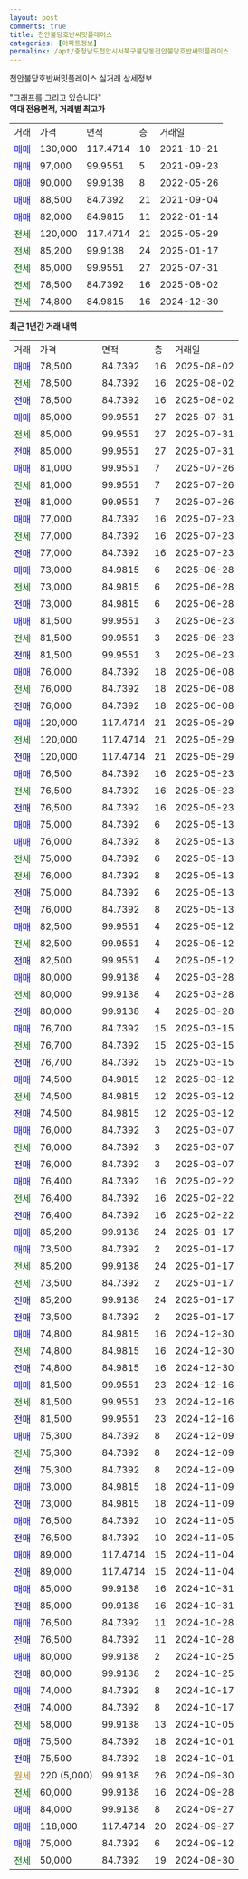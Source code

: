 ```yaml
---
layout: post
comments: true
title: 천안불당호반써밋플레이스
categories: [아파트정보]
permalink: /apt/충청남도천안시서북구불당동천안불당호반써밋플레이스
---
```


천안불당호반써밋플레이스 실거래 상세정보

<script type="text/javascript">
  google.charts.load('current', {'packages':['line', 'corechart']});
  google.charts.setOnLoadCallback(drawChart);

  function drawChart() {
    var data = new google.visualization.DataTable();
    data.addColumn('date', '거래일');
    data.addColumn('number', "매매");
    data.addColumn('number', "전세");
    data.addColumn('number', "전매");

    data.addRows([[new Date(Date.parse("2025-08-02")), 78500, null, null], [new Date(Date.parse("2025-08-02")), null, 78500, null], [new Date(Date.parse("2025-08-02")), null, null, 78500], [new Date(Date.parse("2025-07-31")), 85000, null, null], [new Date(Date.parse("2025-07-31")), null, 85000, null], [new Date(Date.parse("2025-07-31")), null, null, 85000], [new Date(Date.parse("2025-07-26")), 81000, null, null], [new Date(Date.parse("2025-07-26")), null, 81000, null], [new Date(Date.parse("2025-07-26")), null, null, 81000], [new Date(Date.parse("2025-07-23")), 77000, null, null], [new Date(Date.parse("2025-07-23")), null, 77000, null], [new Date(Date.parse("2025-07-23")), null, null, 77000], [new Date(Date.parse("2025-06-28")), 73000, null, null], [new Date(Date.parse("2025-06-28")), null, 73000, null], [new Date(Date.parse("2025-06-28")), null, null, 73000], [new Date(Date.parse("2025-06-23")), 81500, null, null], [new Date(Date.parse("2025-06-23")), null, 81500, null], [new Date(Date.parse("2025-06-23")), null, null, 81500], [new Date(Date.parse("2025-06-08")), 76000, null, null], [new Date(Date.parse("2025-06-08")), null, 76000, null], [new Date(Date.parse("2025-06-08")), null, null, 76000], [new Date(Date.parse("2025-05-29")), 120000, null, null], [new Date(Date.parse("2025-05-29")), null, 120000, null], [new Date(Date.parse("2025-05-29")), null, null, 120000], [new Date(Date.parse("2025-05-23")), 76500, null, null], [new Date(Date.parse("2025-05-23")), null, 76500, null], [new Date(Date.parse("2025-05-23")), null, null, 76500], [new Date(Date.parse("2025-05-13")), 75000, null, null], [new Date(Date.parse("2025-05-13")), 76000, null, null], [new Date(Date.parse("2025-05-13")), null, 75000, null], [new Date(Date.parse("2025-05-13")), null, 76000, null], [new Date(Date.parse("2025-05-13")), null, null, 75000], [new Date(Date.parse("2025-05-13")), null, null, 76000], [new Date(Date.parse("2025-05-12")), 82500, null, null], [new Date(Date.parse("2025-05-12")), null, 82500, null], [new Date(Date.parse("2025-05-12")), null, null, 82500], [new Date(Date.parse("2025-03-28")), 80000, null, null], [new Date(Date.parse("2025-03-28")), null, 80000, null], [new Date(Date.parse("2025-03-28")), null, null, 80000], [new Date(Date.parse("2025-03-15")), 76700, null, null], [new Date(Date.parse("2025-03-15")), null, 76700, null], [new Date(Date.parse("2025-03-15")), null, null, 76700], [new Date(Date.parse("2025-03-12")), 74500, null, null], [new Date(Date.parse("2025-03-12")), null, 74500, null], [new Date(Date.parse("2025-03-12")), null, null, 74500], [new Date(Date.parse("2025-03-07")), 76000, null, null], [new Date(Date.parse("2025-03-07")), null, 76000, null], [new Date(Date.parse("2025-03-07")), null, null, 76000], [new Date(Date.parse("2025-02-22")), 76400, null, null], [new Date(Date.parse("2025-02-22")), null, 76400, null], [new Date(Date.parse("2025-02-22")), null, null, 76400], [new Date(Date.parse("2025-01-17")), 85200, null, null], [new Date(Date.parse("2025-01-17")), 73500, null, null], [new Date(Date.parse("2025-01-17")), null, 85200, null], [new Date(Date.parse("2025-01-17")), null, 73500, null], [new Date(Date.parse("2025-01-17")), null, null, 85200], [new Date(Date.parse("2025-01-17")), null, null, 73500], [new Date(Date.parse("2024-12-30")), 74800, null, null], [new Date(Date.parse("2024-12-30")), null, 74800, null], [new Date(Date.parse("2024-12-30")), null, null, 74800], [new Date(Date.parse("2024-12-16")), 81500, null, null], [new Date(Date.parse("2024-12-16")), null, 81500, null], [new Date(Date.parse("2024-12-16")), null, null, 81500], [new Date(Date.parse("2024-12-09")), 75300, null, null], [new Date(Date.parse("2024-12-09")), null, 75300, null], [new Date(Date.parse("2024-12-09")), null, null, 75300], [new Date(Date.parse("2024-11-09")), 73000, null, null], [new Date(Date.parse("2024-11-09")), null, null, 73000], [new Date(Date.parse("2024-11-05")), 76500, null, null], [new Date(Date.parse("2024-11-05")), null, null, 76500], [new Date(Date.parse("2024-11-04")), 89000, null, null], [new Date(Date.parse("2024-11-04")), null, null, 89000], [new Date(Date.parse("2024-10-31")), 85000, null, null], [new Date(Date.parse("2024-10-31")), null, null, 85000], [new Date(Date.parse("2024-10-28")), 76500, null, null], [new Date(Date.parse("2024-10-28")), null, null, 76500], [new Date(Date.parse("2024-10-25")), 80000, null, null], [new Date(Date.parse("2024-10-25")), null, null, 80000], [new Date(Date.parse("2024-10-17")), 74000, null, null], [new Date(Date.parse("2024-10-17")), null, null, 74000], [new Date(Date.parse("2024-10-05")), null, 58000, null], [new Date(Date.parse("2024-10-01")), 75500, null, null], [new Date(Date.parse("2024-10-01")), null, null, 75500], [new Date(Date.parse("2024-09-30")), null, null, null], [new Date(Date.parse("2024-09-28")), null, 60000, null], [new Date(Date.parse("2024-09-27")), 84000, null, null], [new Date(Date.parse("2024-09-27")), 118000, null, null], [new Date(Date.parse("2024-09-12")), 75000, null, null], [new Date(Date.parse("2024-08-30")), null, 50000, null]]);

    var options = {
      hAxis: {
        format: 'yyyy/MM/dd'
      },    
      lineWidth: 0,
      pointsVisible: true,    
      title: '최근 1년간 유형별 실거래가 분포',
      legend: { position: 'bottom' }
    };

    var formatter = new google.visualization.NumberFormat({pattern:'###,###'} );
    formatter.format(data, 1);
    formatter.format(data, 2);
    
    setTimeout(function() {
        var chart = new google.visualization.LineChart(document.getElementById('columnchart_material'));
        chart.draw(data, (options));
        document.getElementById('loading').style.display = 'none';
    }, 200);
  }
</script>


<div id="loading" style="z-index:20; display: block; margin-left: 0px">"그래프를 그리고 있습니다"</div>
<div id="columnchart_material" style="width: 95%; margin-left: 0px; display: block"></div>
<!-- contents start -->
<b>역대 전용면적, 거래별 최고가</b>
<table class="sortable">
    <tr>
      <td>거래</td>
      <td>가격</td>
      <td>면적</td>
      <td>층</td>
      <td>거래일</td>
    </tr>
        <tr>
          <td><a style="color: blue">매매</a></td>
          <td>130,000</td>
          <td>117.4714</td>
          <td>10</td>
          <td>2021-10-21</td>
        </tr>            <tr>
          <td><a style="color: blue">매매</a></td>
          <td>97,000</td>
          <td>99.9551</td>
          <td>5</td>
          <td>2021-09-23</td>
        </tr>            <tr>
          <td><a style="color: blue">매매</a></td>
          <td>90,000</td>
          <td>99.9138</td>
          <td>8</td>
          <td>2022-05-26</td>
        </tr>            <tr>
          <td><a style="color: blue">매매</a></td>
          <td>88,500</td>
          <td>84.7392</td>
          <td>21</td>
          <td>2021-09-04</td>
        </tr>            <tr>
          <td><a style="color: blue">매매</a></td>
          <td>82,000</td>
          <td>84.9815</td>
          <td>11</td>
          <td>2022-01-14</td>
        </tr>        
        <tr>
              <td><a style="color: darkgreen">전세</a></td>
              <td>120,000</td>
              <td>117.4714</td>
              <td>21</td>
              <td>2025-05-29</td>
            </tr>            <tr>
              <td><a style="color: darkgreen">전세</a></td>
              <td>85,200</td>
              <td>99.9138</td>
              <td>24</td>
              <td>2025-01-17</td>
            </tr>            <tr>
              <td><a style="color: darkgreen">전세</a></td>
              <td>85,000</td>
              <td>99.9551</td>
              <td>27</td>
              <td>2025-07-31</td>
            </tr>            <tr>
              <td><a style="color: darkgreen">전세</a></td>
              <td>78,500</td>
              <td>84.7392</td>
              <td>16</td>
              <td>2025-08-02</td>
            </tr>            <tr>
              <td><a style="color: darkgreen">전세</a></td>
              <td>74,800</td>
              <td>84.9815</td>
              <td>16</td>
              <td>2024-12-30</td>
            </tr>        
    
</table>

<b>최근 1년간 거래 내역</b>

<table class="sortable">
    <tr>
      <td>거래</td>
      <td>가격</td>
      <td>면적</td>
      <td>층</td>
      <td>거래일</td>
    </tr>
    <tr>
      <td><a style="color: blue">매매</a></td>
      <td>78,500</td>
      <td>84.7392</td>
      <td>16</td>
      <td>2025-08-02</td>
    </tr>          <tr>
      <td><a style="color: darkgreen">전세</a></td>
      <td>78,500</td>
      <td>84.7392</td>
      <td>16</td>
      <td>2025-08-02</td>
    </tr>          <tr>
      <td><a style="color: darkblue">전매</a></td>
      <td>78,500</td>
      <td>84.7392</td>
      <td>16</td>
      <td>2025-08-02</td>
    </tr>          <tr>
      <td><a style="color: blue">매매</a></td>
      <td>85,000</td>
      <td>99.9551</td>
      <td>27</td>
      <td>2025-07-31</td>
    </tr>          <tr>
      <td><a style="color: darkgreen">전세</a></td>
      <td>85,000</td>
      <td>99.9551</td>
      <td>27</td>
      <td>2025-07-31</td>
    </tr>          <tr>
      <td><a style="color: darkblue">전매</a></td>
      <td>85,000</td>
      <td>99.9551</td>
      <td>27</td>
      <td>2025-07-31</td>
    </tr>          <tr>
      <td><a style="color: blue">매매</a></td>
      <td>81,000</td>
      <td>99.9551</td>
      <td>7</td>
      <td>2025-07-26</td>
    </tr>          <tr>
      <td><a style="color: darkgreen">전세</a></td>
      <td>81,000</td>
      <td>99.9551</td>
      <td>7</td>
      <td>2025-07-26</td>
    </tr>          <tr>
      <td><a style="color: darkblue">전매</a></td>
      <td>81,000</td>
      <td>99.9551</td>
      <td>7</td>
      <td>2025-07-26</td>
    </tr>          <tr>
      <td><a style="color: blue">매매</a></td>
      <td>77,000</td>
      <td>84.7392</td>
      <td>16</td>
      <td>2025-07-23</td>
    </tr>          <tr>
      <td><a style="color: darkgreen">전세</a></td>
      <td>77,000</td>
      <td>84.7392</td>
      <td>16</td>
      <td>2025-07-23</td>
    </tr>          <tr>
      <td><a style="color: darkblue">전매</a></td>
      <td>77,000</td>
      <td>84.7392</td>
      <td>16</td>
      <td>2025-07-23</td>
    </tr>          <tr>
      <td><a style="color: blue">매매</a></td>
      <td>73,000</td>
      <td>84.9815</td>
      <td>6</td>
      <td>2025-06-28</td>
    </tr>          <tr>
      <td><a style="color: darkgreen">전세</a></td>
      <td>73,000</td>
      <td>84.9815</td>
      <td>6</td>
      <td>2025-06-28</td>
    </tr>          <tr>
      <td><a style="color: darkblue">전매</a></td>
      <td>73,000</td>
      <td>84.9815</td>
      <td>6</td>
      <td>2025-06-28</td>
    </tr>          <tr>
      <td><a style="color: blue">매매</a></td>
      <td>81,500</td>
      <td>99.9551</td>
      <td>3</td>
      <td>2025-06-23</td>
    </tr>          <tr>
      <td><a style="color: darkgreen">전세</a></td>
      <td>81,500</td>
      <td>99.9551</td>
      <td>3</td>
      <td>2025-06-23</td>
    </tr>          <tr>
      <td><a style="color: darkblue">전매</a></td>
      <td>81,500</td>
      <td>99.9551</td>
      <td>3</td>
      <td>2025-06-23</td>
    </tr>          <tr>
      <td><a style="color: blue">매매</a></td>
      <td>76,000</td>
      <td>84.7392</td>
      <td>18</td>
      <td>2025-06-08</td>
    </tr>          <tr>
      <td><a style="color: darkgreen">전세</a></td>
      <td>76,000</td>
      <td>84.7392</td>
      <td>18</td>
      <td>2025-06-08</td>
    </tr>          <tr>
      <td><a style="color: darkblue">전매</a></td>
      <td>76,000</td>
      <td>84.7392</td>
      <td>18</td>
      <td>2025-06-08</td>
    </tr>          <tr>
      <td><a style="color: blue">매매</a></td>
      <td>120,000</td>
      <td>117.4714</td>
      <td>21</td>
      <td>2025-05-29</td>
    </tr>          <tr>
      <td><a style="color: darkgreen">전세</a></td>
      <td>120,000</td>
      <td>117.4714</td>
      <td>21</td>
      <td>2025-05-29</td>
    </tr>          <tr>
      <td><a style="color: darkblue">전매</a></td>
      <td>120,000</td>
      <td>117.4714</td>
      <td>21</td>
      <td>2025-05-29</td>
    </tr>          <tr>
      <td><a style="color: blue">매매</a></td>
      <td>76,500</td>
      <td>84.7392</td>
      <td>16</td>
      <td>2025-05-23</td>
    </tr>          <tr>
      <td><a style="color: darkgreen">전세</a></td>
      <td>76,500</td>
      <td>84.7392</td>
      <td>16</td>
      <td>2025-05-23</td>
    </tr>          <tr>
      <td><a style="color: darkblue">전매</a></td>
      <td>76,500</td>
      <td>84.7392</td>
      <td>16</td>
      <td>2025-05-23</td>
    </tr>          <tr>
      <td><a style="color: blue">매매</a></td>
      <td>75,000</td>
      <td>84.7392</td>
      <td>6</td>
      <td>2025-05-13</td>
    </tr>          <tr>
      <td><a style="color: blue">매매</a></td>
      <td>76,000</td>
      <td>84.7392</td>
      <td>8</td>
      <td>2025-05-13</td>
    </tr>          <tr>
      <td><a style="color: darkgreen">전세</a></td>
      <td>75,000</td>
      <td>84.7392</td>
      <td>6</td>
      <td>2025-05-13</td>
    </tr>          <tr>
      <td><a style="color: darkgreen">전세</a></td>
      <td>76,000</td>
      <td>84.7392</td>
      <td>8</td>
      <td>2025-05-13</td>
    </tr>          <tr>
      <td><a style="color: darkblue">전매</a></td>
      <td>75,000</td>
      <td>84.7392</td>
      <td>6</td>
      <td>2025-05-13</td>
    </tr>          <tr>
      <td><a style="color: darkblue">전매</a></td>
      <td>76,000</td>
      <td>84.7392</td>
      <td>8</td>
      <td>2025-05-13</td>
    </tr>          <tr>
      <td><a style="color: blue">매매</a></td>
      <td>82,500</td>
      <td>99.9551</td>
      <td>4</td>
      <td>2025-05-12</td>
    </tr>          <tr>
      <td><a style="color: darkgreen">전세</a></td>
      <td>82,500</td>
      <td>99.9551</td>
      <td>4</td>
      <td>2025-05-12</td>
    </tr>          <tr>
      <td><a style="color: darkblue">전매</a></td>
      <td>82,500</td>
      <td>99.9551</td>
      <td>4</td>
      <td>2025-05-12</td>
    </tr>          <tr>
      <td><a style="color: blue">매매</a></td>
      <td>80,000</td>
      <td>99.9138</td>
      <td>4</td>
      <td>2025-03-28</td>
    </tr>          <tr>
      <td><a style="color: darkgreen">전세</a></td>
      <td>80,000</td>
      <td>99.9138</td>
      <td>4</td>
      <td>2025-03-28</td>
    </tr>          <tr>
      <td><a style="color: darkblue">전매</a></td>
      <td>80,000</td>
      <td>99.9138</td>
      <td>4</td>
      <td>2025-03-28</td>
    </tr>          <tr>
      <td><a style="color: blue">매매</a></td>
      <td>76,700</td>
      <td>84.7392</td>
      <td>15</td>
      <td>2025-03-15</td>
    </tr>          <tr>
      <td><a style="color: darkgreen">전세</a></td>
      <td>76,700</td>
      <td>84.7392</td>
      <td>15</td>
      <td>2025-03-15</td>
    </tr>          <tr>
      <td><a style="color: darkblue">전매</a></td>
      <td>76,700</td>
      <td>84.7392</td>
      <td>15</td>
      <td>2025-03-15</td>
    </tr>          <tr>
      <td><a style="color: blue">매매</a></td>
      <td>74,500</td>
      <td>84.9815</td>
      <td>12</td>
      <td>2025-03-12</td>
    </tr>          <tr>
      <td><a style="color: darkgreen">전세</a></td>
      <td>74,500</td>
      <td>84.9815</td>
      <td>12</td>
      <td>2025-03-12</td>
    </tr>          <tr>
      <td><a style="color: darkblue">전매</a></td>
      <td>74,500</td>
      <td>84.9815</td>
      <td>12</td>
      <td>2025-03-12</td>
    </tr>          <tr>
      <td><a style="color: blue">매매</a></td>
      <td>76,000</td>
      <td>84.7392</td>
      <td>3</td>
      <td>2025-03-07</td>
    </tr>          <tr>
      <td><a style="color: darkgreen">전세</a></td>
      <td>76,000</td>
      <td>84.7392</td>
      <td>3</td>
      <td>2025-03-07</td>
    </tr>          <tr>
      <td><a style="color: darkblue">전매</a></td>
      <td>76,000</td>
      <td>84.7392</td>
      <td>3</td>
      <td>2025-03-07</td>
    </tr>          <tr>
      <td><a style="color: blue">매매</a></td>
      <td>76,400</td>
      <td>84.7392</td>
      <td>16</td>
      <td>2025-02-22</td>
    </tr>          <tr>
      <td><a style="color: darkgreen">전세</a></td>
      <td>76,400</td>
      <td>84.7392</td>
      <td>16</td>
      <td>2025-02-22</td>
    </tr>          <tr>
      <td><a style="color: darkblue">전매</a></td>
      <td>76,400</td>
      <td>84.7392</td>
      <td>16</td>
      <td>2025-02-22</td>
    </tr>          <tr>
      <td><a style="color: blue">매매</a></td>
      <td>85,200</td>
      <td>99.9138</td>
      <td>24</td>
      <td>2025-01-17</td>
    </tr>          <tr>
      <td><a style="color: blue">매매</a></td>
      <td>73,500</td>
      <td>84.7392</td>
      <td>2</td>
      <td>2025-01-17</td>
    </tr>          <tr>
      <td><a style="color: darkgreen">전세</a></td>
      <td>85,200</td>
      <td>99.9138</td>
      <td>24</td>
      <td>2025-01-17</td>
    </tr>          <tr>
      <td><a style="color: darkgreen">전세</a></td>
      <td>73,500</td>
      <td>84.7392</td>
      <td>2</td>
      <td>2025-01-17</td>
    </tr>          <tr>
      <td><a style="color: darkblue">전매</a></td>
      <td>85,200</td>
      <td>99.9138</td>
      <td>24</td>
      <td>2025-01-17</td>
    </tr>          <tr>
      <td><a style="color: darkblue">전매</a></td>
      <td>73,500</td>
      <td>84.7392</td>
      <td>2</td>
      <td>2025-01-17</td>
    </tr>          <tr>
      <td><a style="color: blue">매매</a></td>
      <td>74,800</td>
      <td>84.9815</td>
      <td>16</td>
      <td>2024-12-30</td>
    </tr>          <tr>
      <td><a style="color: darkgreen">전세</a></td>
      <td>74,800</td>
      <td>84.9815</td>
      <td>16</td>
      <td>2024-12-30</td>
    </tr>          <tr>
      <td><a style="color: darkblue">전매</a></td>
      <td>74,800</td>
      <td>84.9815</td>
      <td>16</td>
      <td>2024-12-30</td>
    </tr>          <tr>
      <td><a style="color: blue">매매</a></td>
      <td>81,500</td>
      <td>99.9551</td>
      <td>23</td>
      <td>2024-12-16</td>
    </tr>          <tr>
      <td><a style="color: darkgreen">전세</a></td>
      <td>81,500</td>
      <td>99.9551</td>
      <td>23</td>
      <td>2024-12-16</td>
    </tr>          <tr>
      <td><a style="color: darkblue">전매</a></td>
      <td>81,500</td>
      <td>99.9551</td>
      <td>23</td>
      <td>2024-12-16</td>
    </tr>          <tr>
      <td><a style="color: blue">매매</a></td>
      <td>75,300</td>
      <td>84.7392</td>
      <td>8</td>
      <td>2024-12-09</td>
    </tr>          <tr>
      <td><a style="color: darkgreen">전세</a></td>
      <td>75,300</td>
      <td>84.7392</td>
      <td>8</td>
      <td>2024-12-09</td>
    </tr>          <tr>
      <td><a style="color: darkblue">전매</a></td>
      <td>75,300</td>
      <td>84.7392</td>
      <td>8</td>
      <td>2024-12-09</td>
    </tr>          <tr>
      <td><a style="color: blue">매매</a></td>
      <td>73,000</td>
      <td>84.9815</td>
      <td>18</td>
      <td>2024-11-09</td>
    </tr>          <tr>
      <td><a style="color: darkblue">전매</a></td>
      <td>73,000</td>
      <td>84.9815</td>
      <td>18</td>
      <td>2024-11-09</td>
    </tr>          <tr>
      <td><a style="color: blue">매매</a></td>
      <td>76,500</td>
      <td>84.7392</td>
      <td>10</td>
      <td>2024-11-05</td>
    </tr>          <tr>
      <td><a style="color: darkblue">전매</a></td>
      <td>76,500</td>
      <td>84.7392</td>
      <td>10</td>
      <td>2024-11-05</td>
    </tr>          <tr>
      <td><a style="color: blue">매매</a></td>
      <td>89,000</td>
      <td>117.4714</td>
      <td>15</td>
      <td>2024-11-04</td>
    </tr>          <tr>
      <td><a style="color: darkblue">전매</a></td>
      <td>89,000</td>
      <td>117.4714</td>
      <td>15</td>
      <td>2024-11-04</td>
    </tr>          <tr>
      <td><a style="color: blue">매매</a></td>
      <td>85,000</td>
      <td>99.9138</td>
      <td>16</td>
      <td>2024-10-31</td>
    </tr>          <tr>
      <td><a style="color: darkblue">전매</a></td>
      <td>85,000</td>
      <td>99.9138</td>
      <td>16</td>
      <td>2024-10-31</td>
    </tr>          <tr>
      <td><a style="color: blue">매매</a></td>
      <td>76,500</td>
      <td>84.7392</td>
      <td>11</td>
      <td>2024-10-28</td>
    </tr>          <tr>
      <td><a style="color: darkblue">전매</a></td>
      <td>76,500</td>
      <td>84.7392</td>
      <td>11</td>
      <td>2024-10-28</td>
    </tr>          <tr>
      <td><a style="color: blue">매매</a></td>
      <td>80,000</td>
      <td>99.9138</td>
      <td>2</td>
      <td>2024-10-25</td>
    </tr>          <tr>
      <td><a style="color: darkblue">전매</a></td>
      <td>80,000</td>
      <td>99.9138</td>
      <td>2</td>
      <td>2024-10-25</td>
    </tr>          <tr>
      <td><a style="color: blue">매매</a></td>
      <td>74,000</td>
      <td>84.7392</td>
      <td>8</td>
      <td>2024-10-17</td>
    </tr>          <tr>
      <td><a style="color: darkblue">전매</a></td>
      <td>74,000</td>
      <td>84.7392</td>
      <td>8</td>
      <td>2024-10-17</td>
    </tr>          <tr>
      <td><a style="color: darkgreen">전세</a></td>
      <td>58,000</td>
      <td>99.9138</td>
      <td>13</td>
      <td>2024-10-05</td>
    </tr>          <tr>
      <td><a style="color: blue">매매</a></td>
      <td>75,500</td>
      <td>84.7392</td>
      <td>18</td>
      <td>2024-10-01</td>
    </tr>          <tr>
      <td><a style="color: darkblue">전매</a></td>
      <td>75,500</td>
      <td>84.7392</td>
      <td>18</td>
      <td>2024-10-01</td>
    </tr>          <tr>
      <td><a style="color: darkgoldenrod">월세</a></td>
      <td>220 (5,000)</td>
      <td>99.9138</td>
      <td>26</td>
      <td>2024-09-30</td>
    </tr>          <tr>
      <td><a style="color: darkgreen">전세</a></td>
      <td>60,000</td>
      <td>99.9138</td>
      <td>16</td>
      <td>2024-09-28</td>
    </tr>          <tr>
      <td><a style="color: blue">매매</a></td>
      <td>84,000</td>
      <td>99.9138</td>
      <td>8</td>
      <td>2024-09-27</td>
    </tr>          <tr>
      <td><a style="color: blue">매매</a></td>
      <td>118,000</td>
      <td>117.4714</td>
      <td>20</td>
      <td>2024-09-27</td>
    </tr>          <tr>
      <td><a style="color: blue">매매</a></td>
      <td>75,000</td>
      <td>84.7392</td>
      <td>6</td>
      <td>2024-09-12</td>
    </tr>          <tr>
      <td><a style="color: darkgreen">전세</a></td>
      <td>50,000</td>
      <td>84.7392</td>
      <td>19</td>
      <td>2024-08-30</td>
    </tr>      </table>
<!-- contents end -->    

